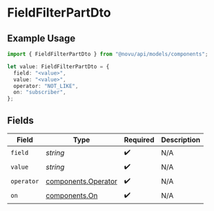 # FieldFilterPartDto

## Example Usage

```typescript
import { FieldFilterPartDto } from "@novu/api/models/components";

let value: FieldFilterPartDto = {
  field: "<value>",
  value: "<value>",
  operator: "NOT_LIKE",
  on: "subscriber",
};
```

## Fields

| Field                                                      | Type                                                       | Required                                                   | Description                                                |
| ---------------------------------------------------------- | ---------------------------------------------------------- | ---------------------------------------------------------- | ---------------------------------------------------------- |
| `field`                                                    | *string*                                                   | :heavy_check_mark:                                         | N/A                                                        |
| `value`                                                    | *string*                                                   | :heavy_check_mark:                                         | N/A                                                        |
| `operator`                                                 | [components.Operator](../../models/components/operator.md) | :heavy_check_mark:                                         | N/A                                                        |
| `on`                                                       | [components.On](../../models/components/on.md)             | :heavy_check_mark:                                         | N/A                                                        |